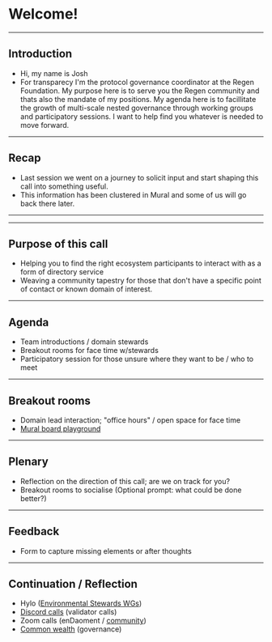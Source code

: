 # Welcome!

---

## Introduction
- Hi, my name is Josh
- For transparecy I'm the protocol governance coordinator at the Regen Foundation. My purpose here is to serve you the Regen community and thats also the mandate of my positions. My agenda here is to facillitate the growth of multi-scale nested governance through working groups and participatory sessions. I want to help find you whatever is needed to move forward. 

--- 
## Recap
- Last session we went on a journey to solicit input and start shaping this call into something useful.
- This information has been clustered in Mural and some of us will go back there later.

---


--- 

## Purpose of this call
- Helping you to find the right ecosystem participants to interact with as a form of directory service
- Weaving a community tapestry for those that don't have a specific point of contact or known domain of interest.

---

## Agenda
- Team introductions / domain stewards
- Breakout rooms for face time w/stewards
- Participatory session for those unsure where they want to be / who to meet

---

## Breakout rooms
- Domain lead interaction; "office hours" / open space for face time
- [Mural board playground](https://app.mural.co/t/regenfoundation4191/m/regenfoundation4191/1644406344123/acaaacaaef81d50a545be49cee0be5615464ff4a?sender=u70ef79b0a9c38c2d8ebd9946)

---

## Plenary 
- Reflection on the direction of this call; are we on track for you?
- Breakout rooms to socialise (Optional prompt: what could be done better?)

---

## Feedback
- Form to capture missing elements or after thoughts

---

## Continuation / Reflection
- Hylo ([Environmental Stewards WGs](https://www.hylo.com/groups/enviro-stewardship-framework))
- [Discord calls](https://discord.gg/SJNayapCD9) (validator calls)
- Zoom calls (enDaoment / [community]([https://zoom.us/j/95994221562](https://zoom.us/j/95994221562)))
- [Common wealth](https://commonwealth.im/regen) (governance)